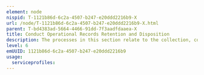 ```yaml
---
element: node
nispid: T-1121b86d-6c2a-4507-b247-e20ddd2216b9-X
url: /node/T-1121b86d-6c2a-4507-b247-e20ddd2216b9-X.html
parent: T-bd4383ad-5664-4466-91dd-7f3aadfdaaea-X
title: Conduct Operational Records Retention and Disposition
description: The processes in this section relate to the collection, compiling and storage of operational records that are mandated or legislated to be retained following an operation's termination. The key objectives of the coordinated and systematic disposition of alliance information through the related processes of appraisal, retention and archiving or destruction are to  * Support alliance missions, the effective use of resources, information sharing and public understanding of the alliance’s goals and achievements; * Assign either permanent or temporary value to all information; * Assign retention periods based on identified needs and obligations; and * To transfer to the alliance archives or to destroy information at the end of the retention periods and according to its assigned value.
level: 6
emUUID: 1121b86d-6c2a-4507-b247-e20ddd2216b9
usage:
  serviceprofiles:
---
```

